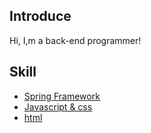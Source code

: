 ## Introduce

Hi, I,m a back-end programmer!

## Skill

* [Spring Framework](#) 
* [Javascript & css](#) 
* [html](#) 
